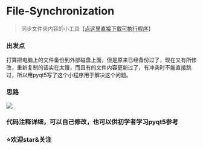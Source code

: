 # File-Synchronization
> 同步文件夹内容的小工具【[点这里直接下载可执行程序](https://github.com/distiny-cool/File-Synchronization/releases/download/v1.0/SyncFile.exe)】

### 出发点

打算把电脑上的文件备份到外部磁盘上面，但是原来已经备份过了，现在又有所修改，重新复制的话实在太慢，而且有的文件内容更新过了，有冲突时不能直接跳过，所以用pyqt5写了这个小程序用于解决这个问题。

### 思路

![](https://files.catbox.moe/gwnx4z.jpg)

### 代码注释详细，可以自己修改，也可以供初学者学习pyqt5参考

### :star:欢迎star&关注
